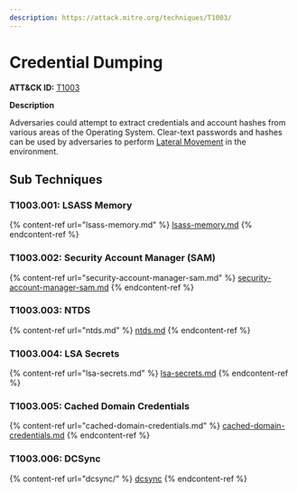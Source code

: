 ```yaml
---
description: https://attack.mitre.org/techniques/T1003/
---
```


# Credential Dumping

**ATT\&CK ID:** [T1003](https://attack.mitre.org/techniques/T1003/)

**Description**

Adversaries could attempt to extract credentials and account hashes from various areas of the Operating System. Clear-text passwords and hashes can be used by adversaries to perform [Lateral Movement](https://attack.mitre.org/tactics/TA0008) in the environment.

## Sub Techniques

### T1003.001: LSASS Memory

{% content-ref url="lsass-memory.md" %}
[lsass-memory.md](lsass-memory.md)
{% endcontent-ref %}

### T1003.002: Security Account Manager (SAM)

{% content-ref url="security-account-manager-sam.md" %}
[security-account-manager-sam.md](security-account-manager-sam.md)
{% endcontent-ref %}

### T1003.003: NTDS

{% content-ref url="ntds.md" %}
[ntds.md](ntds.md)
{% endcontent-ref %}

### T1003.004: LSA Secrets

{% content-ref url="lsa-secrets.md" %}
[lsa-secrets.md](lsa-secrets.md)
{% endcontent-ref %}

### T1003.005: Cached Domain Credentials

{% content-ref url="cached-domain-credentials.md" %}
[cached-domain-credentials.md](cached-domain-credentials.md)
{% endcontent-ref %}

### T1003.006: DCSync

{% content-ref url="dcsync/" %}
[dcsync](dcsync/)
{% endcontent-ref %}

